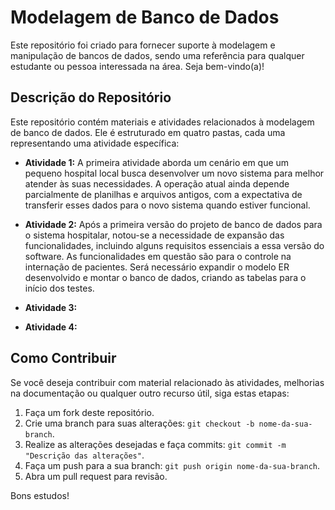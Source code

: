 # Modelagem de Banco de Dados

Este repositório foi criado para fornecer suporte à modelagem e manipulação de bancos de dados, sendo uma referência para qualquer estudante ou pessoa interessada na área. Seja bem-vindo(a)!

## Descrição do Repositório

Este repositório contém materiais e atividades relacionados à modelagem de banco de dados. Ele é estruturado em quatro pastas, cada uma representando uma atividade específica:

- **Atividade 1:** A primeira atividade aborda um cenário em que um pequeno hospital local busca desenvolver um novo sistema para melhor atender às suas necessidades. A operação atual ainda depende parcialmente de planilhas e arquivos antigos, com a expectativa de transferir esses dados para o novo sistema quando estiver funcional.

- **Atividade 2:** Após a primeira versão do projeto de banco de dados para o sistema hospitalar, notou-se a necessidade de expansão das funcionalidades, incluindo alguns requisitos essenciais a essa versão do software. As funcionalidades em questão são para o controle na internação de pacientes. Será necessário expandir o modelo ER desenvolvido e montar o banco de dados, criando as tabelas para o início dos testes.

- **Atividade 3:**
- **Atividade 4:**

## Como Contribuir

Se você deseja contribuir com material relacionado às atividades, melhorias na documentação ou qualquer outro recurso útil, siga estas etapas:

1. Faça um fork deste repositório.
2. Crie uma branch para suas alterações: `git checkout -b nome-da-sua-branch`.
3. Realize as alterações desejadas e faça commits: `git commit -m "Descrição das alterações"`.
4. Faça um push para a sua branch: `git push origin nome-da-sua-branch`.
5. Abra um pull request para revisão.

Bons estudos!